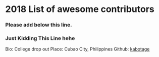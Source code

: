 # 2018 List of awesome contributors

### Please add below this line.
### Just Kidding This Line hehe

Bio: College drop out
Place: Cubao City, Philippines
Github: [kabotage](https://github.com/kabotage)
